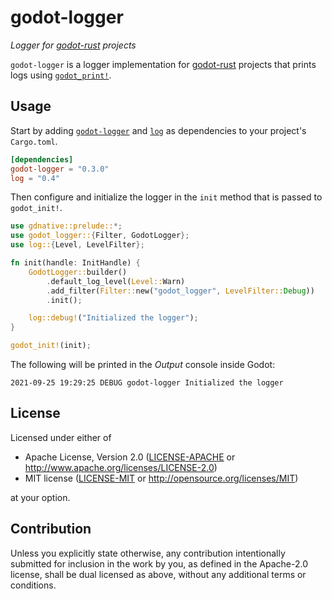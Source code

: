 # godot-logger

_Logger for [godot-rust] projects_

`godot-logger` is a logger implementation for [godot-rust] projects that prints
logs using [`godot_print!`].

## Usage

Start by adding [`godot-logger`] and [`log`] as dependencies to your project's
`Cargo.toml`.

```toml
[dependencies]
godot-logger = "0.3.0"
log = "0.4"
```

Then configure and initialize the logger in the `init` method that is passed to
`godot_init!`.

```rust
use gdnative::prelude::*;
use godot_logger::{Filter, GodotLogger};
use log::{Level, LevelFilter};

fn init(handle: InitHandle) {
    GodotLogger::builder()
        .default_log_level(Level::Warn)
        .add_filter(Filter::new("godot_logger", LevelFilter::Debug))
        .init();

    log::debug!("Initialized the logger");
}

godot_init!(init);
```

The following will be printed in the _Output_ console inside Godot:

```text
2021-09-25 19:29:25 DEBUG godot-logger Initialized the logger
```

## License

Licensed under either of

- Apache License, Version 2.0 ([LICENSE-APACHE](LICENSE-APACHE) or <http://www.apache.org/licenses/LICENSE-2.0>)
- MIT license ([LICENSE-MIT](LICENSE-MIT) or <http://opensource.org/licenses/MIT>)

at your option.

## Contribution

Unless you explicitly state otherwise, any contribution intentionally submitted
for inclusion in the work by you, as defined in the Apache-2.0 license, shall be
dual licensed as above, without any additional terms or conditions.

[`godot-logger`]: https://crates.io/crates/godot-logger
[`godot_print!`]: https://docs.rs/gdnative/latest/gdnative/macro.godot_print.html
[godot-rust]: https://godot-rust.github.io
[`log`]: https://crates.io/crates/log
